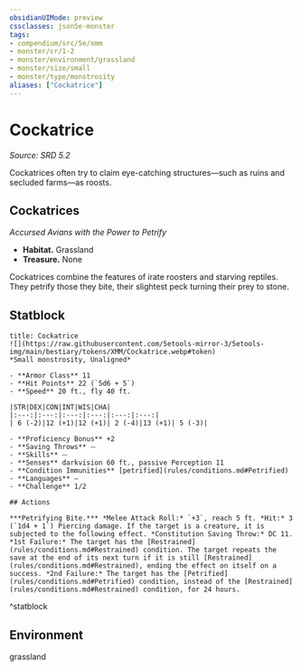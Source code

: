 ```yaml
---
obsidianUIMode: preview
cssclasses: json5e-monster
tags:
- compendium/src/5e/xmm
- monster/cr/1-2
- monster/environment/grassland
- monster/size/small
- monster/type/monstrosity
aliases: ["Cockatrice"]
---
```

# Cockatrice
*Source: SRD 5.2*  

Cockatrices often try to claim eye-catching structures—such as ruins and secluded farms—as roosts.

## Cockatrices

*Accursed Avians with the Power to Petrify*

- **Habitat.** Grassland  
- **Treasure.** None  

Cockatrices combine the features of irate roosters and starving reptiles. They petrify those they bite, their slightest peck turning their prey to stone.

## Statblock

```ad-statblock
title: Cockatrice
![](https://raw.githubusercontent.com/5etools-mirror-3/5etools-img/main/bestiary/tokens/XMM/Cockatrice.webp#token)
*Small monstrosity, Unaligned*

- **Armor Class** 11
- **Hit Points** 22 (`5d6 + 5`)
- **Speed** 20 ft., fly 40 ft.

|STR|DEX|CON|INT|WIS|CHA|
|:---:|:---:|:---:|:---:|:---:|:---:|
| 6 (-2)|12 (+1)|12 (+1)| 2 (-4)|13 (+1)| 5 (-3)|

- **Proficiency Bonus** +2
- **Saving Throws** ⏤
- **Skills** ⏤
- **Senses** darkvision 60 ft., passive Perception 11
- **Condition Immunities** [petrified](rules/conditions.md#Petrified)
- **Languages** —
- **Challenge** 1/2

## Actions

***Petrifying Bite.*** *Melee Attack Roll:* `+3`, reach 5 ft. *Hit:* 3 (`1d4 + 1`) Piercing damage. If the target is a creature, it is subjected to the following effect. *Constitution Saving Throw:* DC 11. *1st Failure:* The target has the [Restrained](rules/conditions.md#Restrained) condition. The target repeats the save at the end of its next turn if it is still [Restrained](rules/conditions.md#Restrained), ending the effect on itself on a success. *2nd Failure:* The target has the [Petrified](rules/conditions.md#Petrified) condition, instead of the [Restrained](rules/conditions.md#Restrained) condition, for 24 hours.
```
^statblock

## Environment

grassland